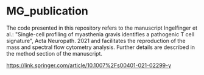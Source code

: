 # MG_publication

The code presented in this repository refers to the manuscript Ingelfinger et al.: "Single-cell profiling of myasthenia gravis identifies a pathogenic T cell signature", Acta Neuropath. 2021 and facilitates the reproduction of the mass and spectral flow cytometry analysis. Further details are described in the method section of the manuscript.

https://link.springer.com/article/10.1007%2Fs00401-021-02299-y
